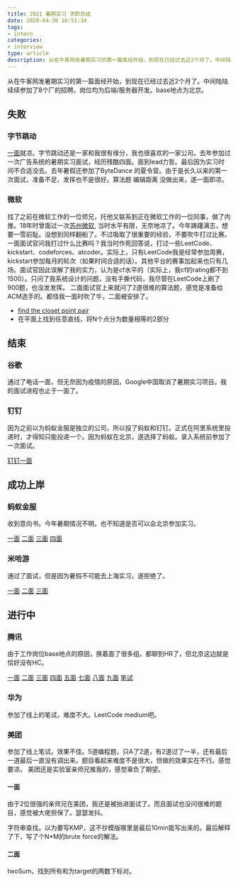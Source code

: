 ```yaml
---
title: 2021 暑期实习 求职总结
date: 2020-04-30 16:51:34
tags:
- intern
categories:
- interview
type: article
description: 从在牛客网发暑期实习的第一篇面经开始，到现在已经过去近2个月了。中间陆陆续续参加了8个厂的招聘。岗位均为后端/服务器开发。base地点为北京。
---
```


从在牛客网发暑期实习的第一篇面经开始，到现在已经过去近2个月了。中间陆陆续续参加了8个厂的招聘。岗位均为后端/服务器开发。base地点为北京。

## 失败

### 字节跳动

[一面](https://www.nowcoder.com/discuss/371946)就凉。字节跳动还是一家和我很有缘分，我也很喜欢的一家公司。去年参加过一次广告系统的暑期实习面试，经历残酷四面。面到lead力哲。最后因为实习时间不合适没去。去年暑假还参加了ByteDance 的夏令营。由于是长久以来的第一次面试，准备不足、发挥也不是很好。算法题 编辑距离 没做出来，遂一面即凉。

### 微软

找了之前在微软工作的一位师兄，托他又联系到正在微软工作的一位同事，做了内推。18年时曾面过一次[苏州微软](https://youngforest.github.io/2018/06/01/suzhou-microsoft-interview/), 当时水平有限，无奈地凉了。今年踌躇满志，想要一雪前耻。没想到同样翻船了。不过吸取了很重要的经验，不要吹牛打过比赛。
一面面试官问我打过什么比赛吗？我当时作死回答说，打过一些LeetCode、kickstart、codeforces、atcoder。实际上，只有LeetCode我是经常参加周赛，kickstart参加每月的轮次（如果时间合适的话）。其他平台的赛事加起来也只有几场。面试官因此误解了我的实力，认为是cf水平的（实际上，我cf的rating都不到1500）。只问了我系统设计的问题，没有手撕代码，我尽管在LeetCode上刷了900题，也没发发挥。
二面面试官上来就问了2道很难的算法题，感觉是准备给ACM选手的。都怪我一面时吹了牛，二面被安排了。
- [find the closet point pair](https://www.geeksforgeeks.org/closest-pair-of-points-using-divide-and-conquer-algorithm/)
- 在平面上找到任意直线，将N个点分为数量相等的2部分

## 结束

### 谷歌

通过了电话一面，但无奈因为疫情的原因，Google中国取消了暑期实习项目。我的面试进程也止于一面了。

### 钉钉

因为之前以为蚂蚁金服是独立的公司，所以投了蚂蚁和钉钉。正式在阿里系统里投递时，才得知只能投递一个。因为蚂蚁在北京，遂选择了蚂蚁。录入系统前参加了一次面试。

[钉钉一面](https://www.nowcoder.com/discuss/375152)


## 成功上岸

### 蚂蚁金服
收到意向书。今年暑期情况不明，也不知道是否可以会北京参加实习。

[一面](https://www.nowcoder.com/discuss/377900)
[二面](https://www.nowcoder.com/discuss/390413)
[三面](https://www.nowcoder.com/discuss/392312)
[四面](https://www.nowcoder.com/discuss/399613)

### 米哈游

通过了面试，但是因为暑假不可能去上海实习，遂拒绝了。

[一面](https://www.nowcoder.com/discuss/387235)
[二面](https://www.nowcoder.com/discuss/399642)
[三面](https://www.nowcoder.com/discuss/402613)


## 进行中

### 腾讯

由于工作岗位base地点的原因，换着面了很多组。都聊到HR了，但北京这边就是恰好没有HC。

[一面](https://www.nowcoder.com/discuss/378468)
[二面](https://www.nowcoder.com/discuss/384452)
[三面](https://www.nowcoder.com/discuss/385528)
[四面](https://www.nowcoder.com/discuss/386661)
[五面](https://www.nowcoder.com/discuss/387415)
[七面](https://www.nowcoder.com/discuss/396952)
[八面](https://www.nowcoder.com/discuss/406795)
[九面](https://www.nowcoder.com/discuss/409853)
[笔试](https://www.nowcoder.com/discuss/419602)

### 华为
参加了线上的笔试，难度不大。LeetCode medium吧。

### 美团

参加了线上笔试。效果不佳。5道编程题，只A了2道，有2道过了一半，还有最后一道最后一直没有调出来。题目看起来难度不是很大，但做的效果实在不行。感觉要凉。
美团还是实验室亲师兄推我的，感觉辜负了期望。

#### 一面

由于2位很强的亲师兄在美团，我还是被抬进面试了。而且面试也没问很难的题目，感觉被大佬担保了。瑟瑟发抖。

字符串查找。以为要写KMP，这不抄模版哪里是最后10min能写出来的。最后解释了下，写了个N*M的brute force的解法。

#### 二面

twoSum，找到所有和为target的两数下标对。